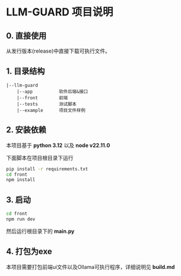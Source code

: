 # LLM-GUARD 项目说明

## 0. 直接使用
从发行版本(release)中直接下载可执行文件。

## 1. 目录结构
```text
|--llm-guard
    |--app          软件后端&接口
    |--front        前端
    |--tests        测试脚本
    |--example      项目文件样例
```

## 2. 安装依赖
本项目基于 **python 3.12** 以及 **node v22.11.0**

下面脚本在项目根目录下运行
```bash
pip install -r requirements.txt
cd front
npm install
```

## 3. 启动
```bash
cd front
npm run dev
```
然后运行根目录下的 **main.py** 

## 4. 打包为exe
本项目需要打包前端ui文件以及Ollama可执行程序，详细说明见 **build.md**
